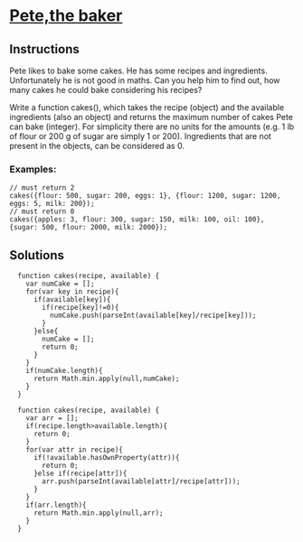 # [Pete,the baker](https://www.codewars.com/kata/pete-the-baker/train/javascript)

## Instructions

  Pete likes to bake some cakes. He has some recipes and ingredients. Unfortunately he is not good in maths. Can you help him to find out, how many cakes he could bake considering his recipes?

  Write a function cakes(), which takes the recipe (object) and the available ingredients (also an object) and returns the maximum number of cakes Pete can bake (integer). For simplicity there are no units for the amounts (e.g. 1 lb of flour or 200 g of sugar are simply 1 or 200). Ingredients that are not present in the objects, can be considered as 0.

  ### Examples:

  ```
  // must return 2
  cakes({flour: 500, sugar: 200, eggs: 1}, {flour: 1200, sugar: 1200, eggs: 5, milk: 200}); 
  // must return 0
  cakes({apples: 3, flour: 300, sugar: 150, milk: 100, oil: 100}, {sugar: 500, flour: 2000, milk: 2000});
  ```


## Solutions

```
  function cakes(recipe, available) {
    var numCake = [];
    for(var key in recipe){
      if(available[key]){
        if(recipe[key]!=0){
          numCake.push(parseInt(available[key]/recipe[key]));
        }
      }else{
        numCake = [];
        return 0;
      }
    }
    if(numCake.length){
      return Math.min.apply(null,numCake);
    }
  }
```

```
  function cakes(recipe, available) {
    var arr = [];
    if(recipe.length>available.length){
      return 0;
    }
    for(var attr in recipe){
      if(!available.hasOwnProperty(attr)){
        return 0;
      }else if(recipe[attr]){
        arr.push(parseInt(available[attr]/recipe[attr]));
      }
    }
    if(arr.length){
      return Math.min.apply(null,arr);
    }
  }
```